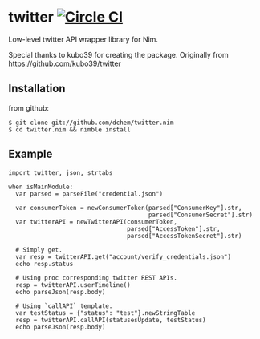 # twitter [![Circle CI](https://circleci.com/gh/dchem/twitter.nim.svg?style=svg)](https://circleci.com/gh/dchem/twitter.nim)

Low-level twitter API wrapper library for Nim.

Special thanks to kubo39 for creating the package.
Originally from https://github.com/kubo39/twitter

## Installation

from github:

```console
$ git clone git://github.com/dchem/twitter.nim
$ cd twitter.nim && nimble install
```

## Example

```nimrod
import twitter, json, strtabs

when isMainModule:
  var parsed = parseFile("credential.json")

  var consumerToken = newConsumerToken(parsed["ConsumerKey"].str,
                                       parsed["ConsumerSecret"].str)
  var twitterAPI = newTwitterAPI(consumerToken,
                                 parsed["AccessToken"].str,
                                 parsed["AccessTokenSecret"].str)

  # Simply get.
  var resp = twitterAPI.get("account/verify_credentials.json")
  echo resp.status

  # Using proc corresponding twitter REST APIs.
  resp = twitterAPI.userTimeline()
  echo parseJson(resp.body)

  # Using `callAPI` template.
  var testStatus = {"status": "test"}.newStringTable
  resp = twitterAPI.callAPI(statusesUpdate, testStatus)
  echo parseJson(resp.body)
```
